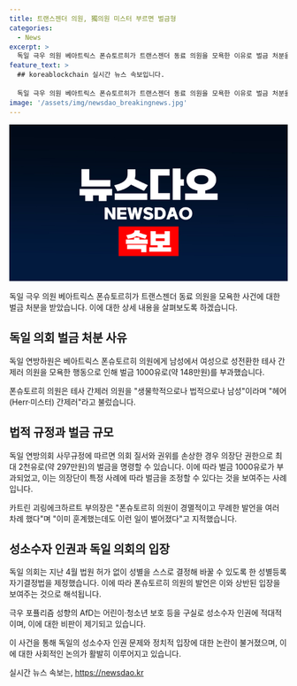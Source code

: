 ```yaml
---
title: 트랜스젠더 의원, 獨의원 미스터 부르면 벌금형
categories:
  - News
excerpt: >
  독일 극우 의원 베아트릭스 폰슈토르히가 트랜스젠더 동료 의원을 모욕한 이유로 벌금 처분을 받았다. 의회는 그녀가 여성으로 성전환한 테사 간제러 의원을 남성으로 불러 시비를 걸었고, 이에 1000유로(약 148만원)의 벌금을 부과했다. 폰슈토르히는 이전에도 여러 차례 모욕적 발언을 했으며, 그의 소속 당인 AfD는 성소수자 인권 문제에 적대적인 입장을 보여주고 있다.
feature_text: >
  ## koreablockchain 실시간 뉴스 속보입니다.

  독일 극우 의원 베아트릭스 폰슈토르히가 트랜스젠더 동료 의원을 모욕한 이유로 벌금 처분을 받았다. 의회는 그녀가 여성으로 성전환한 테사 간제러 의원을 남성으로 불러 시비를 걸었고, 이에 1000유로(약 148만원)의 벌금을 부과했다. 폰슈토르히는 이전에도 여러 차례 모욕적 발언을 했으며, 그의 소속 당인 AfD는 성소수자 인권 문제에 적대적인 입장을 보여주고 있다.
image: '/assets/img/newsdao_breakingnews.jpg'
---
```


<p><img src="/assets/img/newsdao_breakingnews.jpg" alt="koreablockchain 속보" /></p>

<p data-ke-size="size16"></p>

<p>독일 극우 의원 베아트릭스 폰슈토르히가 트랜스젠더 동료 의원을 모욕한 사건에 대한 벌금 처분을 받았습니다. 이에 대한 상세 내용을 살펴보도록 하겠습니다.</p>

<h2 data-ke-size="size26">독일 의회 벌금 처분 사유</h2>

<p>독일 연방하원은 베아트릭스 폰슈토르히 의원에게 남성에서 여성으로 성전환한 테사 간제러 의원을 모욕한 행동으로 인해 벌금 1000유로(약 148만원)를 부과했습니다.</p>

<p data-ke-size="size16">폰슈토르히 의원은 테사 간제러 의원을 "생물학적으로나 법적으로나 남성"이라며 "헤어(Herr·미스터) 간제러"라고 불렀습니다.</p>

<h2 data-ke-size="size26">법적 규정과 벌금 규모</h2>

<p>독일 연방의회 사무규정에 따르면 의회 질서와 권위를 손상한 경우 의장단 권한으로 최대 2천유로(약 297만원)의 벌금을 명령할 수 있습니다. 이에 따라 벌금 1000유로가 부과되었고, 이는 의장단이 특정 사례에 따라 벌금을 조정할 수 있다는 것을 보여주는 사례입니다.</p>

<p data-ke-size="size16">카트린 괴링에크하르트 부의장은 "폰슈토르히 의원이 경멸적이고 무례한 발언을 여러 차례 했다"며 "이미 훈계했는데도 이런 일이 벌어졌다"고 지적했습니다.</p>

<h2 data-ke-size="size26">성소수자 인권과 독일 의회의 입장</h2>

<p>독일 의회는 지난 4월 법원 허가 없이 성별을 스스로 결정해 바꿀 수 있도록 한 성별등록 자기결정법을 제정했습니다. 이에 따라 폰슈토르히 의원의 발언은 이와 상반된 입장을 보여주는 것으로 해석됩니다.</p>

<p data-ke-size="size16">극우 포퓰리즘 성향의 AfD는 어린이·청소년 보호 등을 구실로 성소수자 인권에 적대적이며, 이에 대한 비판이 제기되고 있습니다.</p>

<p>이 사건을 통해 독일의 성소수자 인권 문제와 정치적 입장에 대한 논란이 불거졌으며, 이에 대한 사회적인 논의가 활발히 이루어지고 있습니다.</p>
실시간 뉴스 속보는, <a href="https://newsdao.kr" rel="dofollow">https://newsdao.kr</a>


